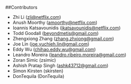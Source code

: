 ##Contributors

  - Zhi Li (zli@netflix.com)
  - Anush Moorthy (amoorthy@netflix.com)
  - Ioannis Katsavounidis (ikatsavounidis@netflix.com)
  - Todd Goodall (beyondmetis@gmail.com)
  - Zhengxiong Zhang (zhang.zhxiong@gmail.com)
  - Joe Lin (joe.yuchieh.lin@gmail.com)
  - Eddy Wu (chihao.eddy.wu@gmail.com)
  - Leandro Moreira (leandro.ribeiro.moreira@gmail.com)
  - Zoran Simic (zsimic)
  - Ashish Pratap Singh (ashk43712@gmail.com)
  - Simon Kirsten (skirsten)
  - DonTequila (DonTequila)
